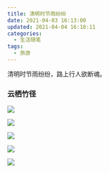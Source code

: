 ```yaml
---
title: 清明时节雨纷纷
date: 2021-04-03 16:13:00
updated: 2021-04-04 16:18:11
categories: 
  - 生活随笔
tags: 
  - 旅游
---
```



清明时节雨纷纷，路上行人欲断魂。

### 云栖竹径

![](https://cdn.jsdelivr.net/gh/shuxhan/pic-cdn@b6e0cc36c93954b2088bfc844e9cefff55d517d3/2021/04/04/b2dbd256cb9c3cd65110580c9c02dbfd.png)

![](https://cdn.jsdelivr.net/gh/shuxhan/pic-cdn@9ca27eb0581e8d71290986431da5ce5bebf3e08b/2021/04/04/a27aeb1b582c6a0cd510a5c3ad28fd41.png)

![](https://cdn.jsdelivr.net/gh/shuxhan/pic-cdn@bdece7343a8feb980d1d5da2af1018bb909673c6/2021/04/03/5753d64ad69892c2b64de4a726f63724.png)

![](https://cdn.jsdelivr.net/gh/shuxhan/pic-cdn@4d74d81e1ce087c046775dac4a35ea2153f3e0fd/2021/04/04/b3839222eaf37e4520e183104b876430.png)

![](https://cdn.jsdelivr.net/gh/shuxhan/pic-cdn@63f84f53bcbc221a501a582b9dd9e3e06a00e640/2021/04/04/c9d1b928b996ee283177be0fa246543b.png)